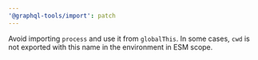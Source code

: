 ```yaml
---
'@graphql-tools/import': patch
---
```


Avoid importing `process` and use it from `globalThis`.
In some cases, `cwd` is not exported with this name in the environment in ESM scope.
